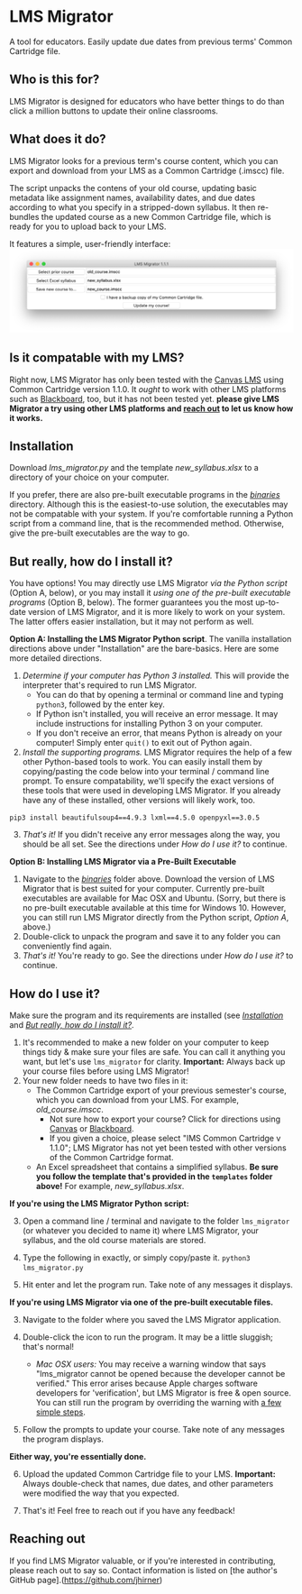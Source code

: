 # LMS Migrator
A tool for educators. Easily update due dates from previous terms' Common Cartridge file.

## Who is this for?
LMS Migrator is designed for educators who have better things to do than click a million buttons to update their online classrooms.

## What does it do?
LMS Migrator looks for a previous term's course content, which you can export and download from your LMS as a Common Cartridge (.imscc) file.

The script unpacks the contens of your old course, updating basic metadata like assignment names, availability dates, and due dates according to what you specify in a stripped-down syllabus. It then re-bundles the updated course as a new Common Cartridge file, which is ready for you to upload back to your LMS.

It features a simple, user-friendly interface:
![Screenshot of LMS Migrator window on Mac OSX](webassets/osx_1-1-1_screenshot.png?raw=true)

## Is it compatable with my LMS?
Right now, LMS Migrator has only been tested with the [Canvas LMS](https://www.instructure.com/canvas/) using Common Cartridge version 1.1.0. It *ought* to work with other LMS platforms such as [Blackboard](https://www.blackboard.com/teaching-learning/learning-management), too, but it has not been tested yet. **please give LMS Migrator a try using other LMS platforms and [reach out](#reaching-out) to let us know how it works.**

## Installation
Download *lms_migrator.py* and the template *new_syllabus.xlsx* to a directory of your choice on your computer. 

If you prefer, there are also pre-built executable programs in the [*binaries*](binaries) directory. Although this is the easiest-to-use solution, the executables may not be compatable with your system. If you're comfortable running a Python script from a command line, that is the recommended method. Otherwise, give the pre-built executables are the way to go.

## But really, how do I install it?
You have options! You may directly use LMS Migrator *via the Python script* (Option A, below), or you may install it *using one of the pre-built executable programs* (Option B, below). The former guarantees you the most up-to-date version of LMS Migrator, and it is more likely to work on your system. The latter offers easier installation, but it may not perform as well.

**Option A: Installing the LMS Migrator Python script**. The vanilla installation directions above under "Installation" are the bare-basics. Here are some more detailed directions.

1. *Determine if your computer has Python 3 installed.* This will provide the interpreter that's required to run LMS Migrator.
	* You can do that by opening a terminal or command line and typing `python3`, followed by the enter key.
	* If Python isn't installed, you will receive an error message. It may include instructions for installing Python 3 on your computer.
	* If you don't receive an error, that means Python is already on your computer! Simply enter `quit()` to exit out of Python again.
2. *Install the supporting programs.* LMS Migrator requires the help of a few other Python-based tools to work. You can easily install them by copying/pasting the code below into your terminal / command line prompt. To ensure compatability, we'll specify the exact versions of these tools that were used in developing LMS Migrator. If you already have any of these installed, other versions will likely work, too.
```
pip3 install beautifulsoup4==4.9.3 lxml==4.5.0 openpyxl==3.0.5
```
3. *That's it!* If you didn't receive any error messages along the way, you should be all set. See the directions under *How do I use it?* to continue.

**Option B: Installing LMS Migrator via a Pre-Built Executable**
1. Navigate to the [*binaries*](binaries) folder above. Download the version of LMS Migrator that is best suited for your computer. Currently pre-built executables are available for Mac OSX and Ubuntu. (Sorry, but there is no pre-built executable available at this time for Windows 10. However, you can still run LMS Migrator directly from the Python script, *Option A*, above.)
2. Double-click to unpack the program and save it to any folder you can conveniently find again.
2. *That's it!* You're ready to go. See the directions under *How do I use it?* to continue.

## How do I use it?
Make sure the program and its requirements are installed (see [*Installation*](#installation) and [*But really, how do I install it?*](#but-really-how-do-i-install-it).
1. It's recommended to make a new folder on your computer to keep things tidy & make sure your files are safe. You can call it anything you want, but let's use `lms_migrator` for clarity. **Important:** Always back up your course files before using LMS Migrator!
2. Your new folder needs to have two files in it:
	* The Common Cartridge export of your previous semester's course, which you can download from your LMS. For example, *old_course.imscc*.
		* Not sure how to export your course? Click for directions using [Canvas](https://community.canvaslms.com/t5/Instructor-Guide/How-do-I-export-a-Canvas-course/ta-p/785) or [Blackboard](https://help.blackboard.com/Learn/Administrator/Hosting/Course_Management/Common_Cartridge_Course_Packages#download-the-course-package_OTP-8).
		* If you given a choice, please select "IMS Common Cartridge v 1.1.0"; LMS Migrator has not yet been tested with other versions of the Common Cartridge format.
	* An Excel spreadsheet that contains a simplified syllabus. **Be sure you follow the template that's provided in the `templates` folder above!** For example, *new_syllabus.xlsx*.

**If you're using the LMS Migrator Python script:**

3. Open a command line / terminal and navigate to the folder `lms_migrator` (or whatever you decided to name it) where LMS Migrator, your syllabus, and the old course materials are stored.

4. Type the following in exactly, or simply copy/paste it. `python3 lms_migrator.py`

5. Hit enter and let the program run. Take note of any messages it displays.

**If you're using LMS Migrator via one of the pre-built executable files.**

3. Navigate to the folder where you saved the LMS Migrator application.

4. Double-click the icon to run the program. It may be a little sluggish; that's normal!
	* *Mac OSX users:* You may receive a warning window that says "lms_migrator cannot be opened because the developer cannot be verified." This error arises because Apple charges software developers for 'verification', but LMS Migrator is free & open source. You can still run the program by overriding the warning with [a few simple steps](https://support.apple.com/en-za/guide/mac-help/mh40616/mac).

5. Follow the prompts to update your course. Take note of any messages the program displays.

**Either way, you're essentially done.**

6. Upload the updated Common Cartridge file to your LMS. **Important:** Always double-check that names, due dates, and other parameters were modified the way that you expected.

7. That's it! Feel free to reach out if you have any feedback!

## Reaching out
If you find LMS Migrator valuable, or if you're interested in contributing, please reach out to say so. Contact information is listed on [the author's GitHub page].(https://github.com/jhirner)
